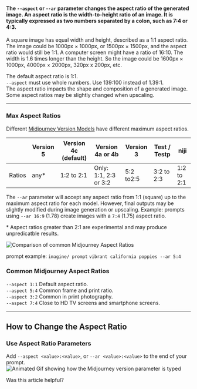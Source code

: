 #### The `--aspect` or `--ar` parameter changes the aspect ratio of the generated image. An aspect ratio is the width-to-height ratio of an image. It is typically expressed as two numbers separated by a colon, such as 7:4 or 4:3.

A square image has equal width and height, described as a 1:1 aspect ratio. The image could be 1000px × 1000px, or 1500px × 1500px, and the aspect ratio would still be 1:1. A computer screen might have a ratio of 16:10. The width is 1.6 times longer than the height. So the image could be 1600px × 1000px, 4000px × 2000px, 320px x 200px, etc.

The default aspect ratio is 1:1.  
`--aspect` must use whole numbers. Use 139:100 instead of 1.39:1.  
The aspect ratio impacts the shape and composition of a generated image.  
Some aspect ratios may be slightly changed when upscaling.

___

### Max Aspect Ratios

Different [Midjourney Version Models](https://docs.midjourney.com/models) have different maximum aspect ratios.

|  | Version 5 | Version 4c (default) | Version 4a or 4b | Version 3 | Test / Testp | niji |
| --- | --- | --- | --- | --- | --- | --- |
| Ratios | any\* | 1:2 to 2:1 | Only: 1:1, 2:3 or 3:2 | 5:2 to2:5 | 3:2 to 2:3 | 1:2 to 2:1 |

The `--ar` parameter will accept any aspect ratio from 1:1 (square) up to the maximum aspect ratio for each model. However, final outputs may be slightly modified during image generation or upscaling. Example: prompts using `--ar 16:9` (1.78) create images with a `7:4` (1.75) aspect ratio.

\* Aspect ratios greater than 2:1 are experimental and may produce unpredicatble results.

![Comparison of common Midjourney Aspect Ratios](https://cdn.document360.io/3040c2b6-fead-4744-a3a9-d56d621c6c7e/Images/Documentation/MJ_AspectRatioChart.png)

prompt example: `imagine/ prompt` `vibrant california poppies --ar 5:4`

### Common Midjourney Aspect Ratios

`--aspect 1:1` Default aspect ratio.  
`--aspect 5:4` Common frame and print ratio.  
`--aspect 3:2` Common in print photography.  
`--aspect 7:4` Close to HD TV screens and smartphone screens.

___

## How to Change the Aspect Ratio

### Use Aspect Ratio Parameters

Add `--aspect <value>:<value>`, or `--ar <value>:<value>` to the end of your prompt.  
![Animated Gif showing how the Midjourney version parameter is typed](https://cdn.document360.io/3040c2b6-fead-4744-a3a9-d56d621c6c7e/Images/Documentation/MJ_Parameter_Aspect.gif)

Was this article helpful?